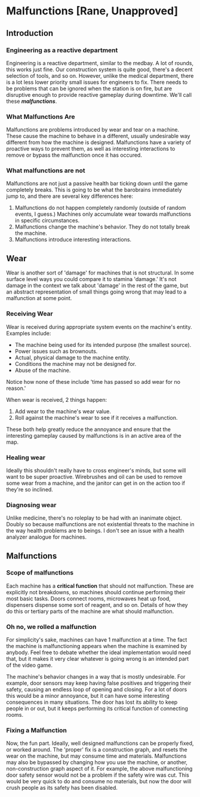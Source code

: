 # Malfunctions [Rane, Unapproved]

## Introduction
### Engineering as a reactive department
Engineering is a reactive department, similar to the medbay. A lot of rounds, this works just fine. Our construction system is quite good, there's a decent selection of tools, and so on. However, unlike the medical department, there is a lot less lower priority small issues for engineers to fix. There needs to be problems that can be ignored when the station is on fire, but are disruptive enough to provide reactive gameplay during downtime. We'll call these ***malfunctions***.

### What Malfunctions Are
Malfunctions are problems introduced by wear and tear on a machine. These cause the machine to behave in a different, usually undesirable way different from how the machine is designed. Malfunctions have a variety of proactive ways to prevent them, as well as interesting interactions to remove or bypass the malfunction once it has occured.

### What malfunctions are not
Malfunctions are not just a passive health bar ticking down until the game completely breaks. This is going to be what the barobrains immediately jump to, and there are several key differences here:
1. Malfunctions do not happen completely randomly (outside of random events, I guess.) Machines only accumulate wear towards malfunctions in specific circumstances.
2. Malfunctions change the machine's behavior. They do not totally break the machine.
3. Malfunctions introduce interesting interactions.

## Wear
Wear is another sort of 'damage' for machines that is not structural. In some surface level ways you could compare it to stamina 'damage.' It's not damage in the context we talk about 'damage' in the rest of the game, but an abstract representation of small things going wrong that may lead to a malfunction at some point.

### Receiving Wear
Wear is received during appropriate system events on the machine's entity. Examples include:
- The machine being used for its intended purpose (the smallest source).
- Power issues such as brownouts.
- Actual, physical damage to the machine entity.
- Conditions the machine may not be designed for.
- Abuse of the machine.

Notice how none of these include 'time has passed so add wear for no reason.'

When wear is received, 2 things happen:
1. Add wear to the machine's wear value.
2. Roll against the machine's wear to see if it receives a malfunction.

These both help greatly reduce the annoyance and ensure that the interesting gameplay caused by malfunctions is in an active area of the map.

### Healing wear
Ideally this shouldn't really have to cross engineer's minds, but some will want to be super proactive. Wirebrushes and oil can be used to remove some wear from a machine, and the janitor can get in on the action too if they're so inclined.

### Diagnosing wear
Unlike medicine, there's no roleplay to be had with an inanimate object. Doubly so because malfunctions are not existential threats to the machine in the way health problems are to beings. I don't see an issue with a health analyzer analogue for machines.

## Malfunctions
### Scope of malfunctions
Each machine has a **critical function** that should not malfunction. These are explicitly not breakdowns, so machines should continue performing their most basic tasks. Doors connect rooms, microwaves heat up food, dispensers dispense some sort of reagent, and so on. Details of how they do this or tertiary parts of the machine are what should malfunction.

### Oh no, we rolled a malfunction
For simplicity's sake, machines can have 1 malfunction at a time. The fact the machine is malfunctioning appears when the machine is examined by anybody. Feel free to debate whether the ideal implementation would need that, but it makes it very clear whatever is going wrong is an intended part of the video game.

The machine's behavior changes in a way that is mostly undesirable. For example, door sensors may keep having false positives and triggering their safety, causing an endless loop of opening and closing. For a lot of doors this would be a minor annoyance, but it can have some interesting consequences in many situations. The door has lost its ability to keep people in or out, but it keeps performing its critical function of connecting rooms.

### Fixing a Malfunction
Now, the fun part. Ideally, well designed malfunctions can be properly fixed, or worked around. The 'proper' fix is a construction graph, and resets the wear on the machine, but may consume time and materials. Malfunctions may also be bypassed by changing how you use the machine, or another, non-construction graph aspect of it. For example, the above malfunctioning door safety sensor would not be a problem if the safety wire was cut. This would be very quick to do and consume no materials, but now the door will crush people as its safety has been disabled.
